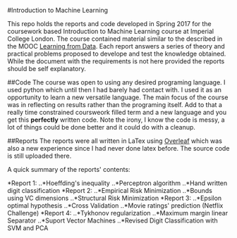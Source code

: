 #Introduction to Machine Learning

This repo holds the reports and code developed in Spring 2017 for the coursework based Introduction to Machine Learning course at Imperial College London. The course contained material similar to the described in the MOOC [Learning from Data](https://work.caltech.edu/telecourse.html). Each report answers a series of theory and practical problems proposed to develope and test the knowledge obtained. While the document with the requirements is not here provided the reports should be self explanatory.

##Code
The course was open to using any desired programing language. I used python which until then I had barely had contact with. I used it as an opportunity to learn a new versatile language. The main focus of the course was in reflecting on results rather than the programing itself. Add to that a really time constrained coursweork filled term and a new language and you get this __perfectly__ written code. Note the irony, I know the code is messy, a lot of things could be done better and it could do with a cleanup.

##Reports
The reports were all written in LaTex using [Overleaf](https://www.overleaf.com/) which was also a new experience since I had never done latex before. The source code is still uploaded there. 

A quick summary of the reports' contents:

*Report 1:
..*Hoeffding's inequality
..*Perceptron algorithm
..*Hand written digit classification
*Report 2:
..*Empirical Risk Minimization
..*Bounds using VC dimensions
..*Structural Risk Minimization
*Report 3:
..*Epsilon optimal hypothesis
..*Cross Validation
..*Movie ratings' prediction (Netflix Challenge)
*Report 4:
..*Tykhonov regularization
..*Maximum margin linear Separator
..*Suport Vector Machines
..*Revised Digit Classification with SVM and PCA

